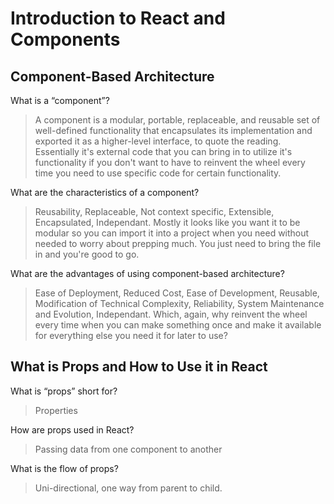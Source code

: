 # Introduction to React and Components

## Component-Based Architecture

What is a “component”?

> A component is a modular, portable, replaceable, and reusable set of well-defined functionality that encapsulates its implementation and exported it as a higher-level interface, to quote the reading. Essentially it's external code that you can bring in to utilize it's functionality if you don't want to have to reinvent the wheel every time you need to use specific code for certain functionality.

What are the characteristics of a component?

> Reusability, Replaceable, Not context specific, Extensible, Encapsulated, Independant. Mostly it looks like you want it to be modular so you can import it into a project when you need without needed to worry about prepping much. You just need to bring the file in and you're good to go.

What are the advantages of using component-based architecture?

> Ease of Deployment, Reduced Cost, Ease of Development, Reusable, Modification of Technical Complexity, Reliability, System Maintenance and Evolution, Independant.
> Which, again, why reinvent the wheel every time when you can make something once and make it available for everything else you need it for later to use?

## What is Props and How to Use it in React

What is “props” short for?

> Properties

How are props used in React?

> Passing data from one component to another

What is the flow of props?

> Uni-directional, one way from parent to child.

